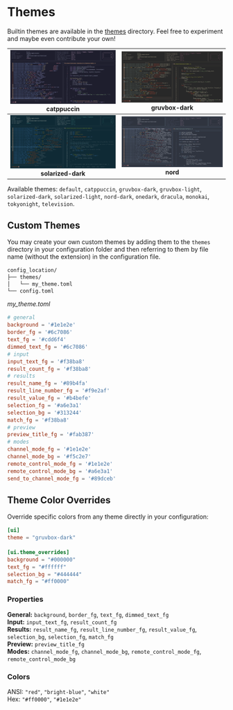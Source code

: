 # Themes

Builtin themes are available in the [themes](https://github.com/alexpasmantier/television/tree/main/themes) directory. Feel free to experiment and maybe even contribute your own!

|          ![catppuccin](../../assets/catppuccin.png "catppuccin") catppuccin           | ![gruvbox](../../assets/gruvbox.png "gruvbox") gruvbox-dark |
| :-----------------------------------------------------------------------------------: | :---------------------------------------------------------: |
| ![solarized-dark](../../assets/solarized-dark.png "gruvbox-light") **solarized-dark** |       ![nord](../../assets/nord.png "nord") **nord**        |

Available themes: `default`, `catppuccin`, `gruvbox-dark`, `gruvbox-light`, `solarized-dark`, `solarized-light`, `nord-dark`, `onedark`, `dracula`, `monokai`, `tokyonight`, `television`.

## Custom Themes

You may create your own custom themes by adding them to the `themes` directory in your configuration folder and then referring to them by file name (without the extension) in the configuration file.

```
config_location/
├── themes/
│   └── my_theme.toml
└── config.toml
```

_my_theme.toml_

```toml
# general
background = '#1e1e2e'
border_fg = '#6c7086'
text_fg = '#cdd6f4'
dimmed_text_fg = '#6c7086'
# input
input_text_fg = '#f38ba8'
result_count_fg = '#f38ba8'
# results
result_name_fg = '#89b4fa'
result_line_number_fg = '#f9e2af'
result_value_fg = '#b4befe'
selection_fg = '#a6e3a1'
selection_bg = '#313244'
match_fg = '#f38ba8'
# preview
preview_title_fg = '#fab387'
# modes
channel_mode_fg = '#1e1e2e'
channel_mode_bg = '#f5c2e7'
remote_control_mode_fg = '#1e1e2e'
remote_control_mode_bg = '#a6e3a1'
send_to_channel_mode_fg = '#89dceb'
```

## Theme Color Overrides

Override specific colors from any theme directly in your configuration:

```toml
[ui]
theme = "gruvbox-dark"

[ui.theme_overrides]
background = "#000000"
text_fg = "#ffffff"
selection_bg = "#444444"
match_fg = "#ff0000"
```

### Properties

**General:** `background`, `border_fg`, `text_fg`, `dimmed_text_fg`  
**Input:** `input_text_fg`, `result_count_fg`  
**Results:** `result_name_fg`, `result_line_number_fg`, `result_value_fg`, `selection_bg`, `selection_fg`, `match_fg`  
**Preview:** `preview_title_fg`  
**Modes:** `channel_mode_fg`, `channel_mode_bg`, `remote_control_mode_fg`, `remote_control_mode_bg`

### Colors

ANSI: `"red"`, `"bright-blue"`, `"white"`  
Hex: `"#ff0000"`, `"#1e1e2e"`
